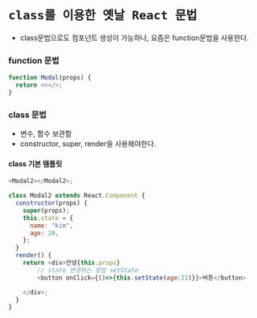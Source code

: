 # `class를 이용한 옛날 React 문법`

- class문법으로도 컴포넌트 생성이 가능하나, 요즘은 function문법을 사용한다.

### function 문법

```js
function Modal(props) {
  return <></>;
}
```

### class 문법

- 변수, 함수 보관함
- constructor, super, render을 사용해야한다.

#### class 기본 템플릿

```js
<Modal2></Modal2>;

class Modal2 extends React.Component {
  constructor(props) {
    super(props);
    this.state = {
      name: "kim",
      age: 20,
    };
  }
  render() {
    return <div>안녕{this.props}
        // state 변경하는 방법 setState
        <button onClick={()=>{this.setState(age:21)}}>버튼</button>

    </div>;
  }
}
```
